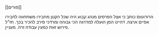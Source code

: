 [[פורים]]

הרודוטוס כותב כי אצל הפרסים מנהג קבוע היה שכל הקטן מחבירו משתחווה לחבירו אפיים ארצה.
דהיינו המן הועלה למדרגה הכי גבוהה ומרדכי סירב להכיר בכך.
חז"ל פירוש זאת כמעין עבודה זרה. מעניין.

